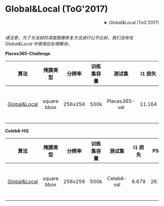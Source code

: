 # Global&Local (ToG'2017)

<!-- [ALGORITHM] -->

<details>
<summary align="right">Global&Local (ToG'2017)</summary>

```bibtex
@article{iizuka2017globally,
  title={Globally and locally consistent image completion},
  author={Iizuka, Satoshi and Simo-Serra, Edgar and Ishikawa, Hiroshi},
  journal={ACM Transactions on Graphics (ToG)},
  volume={36},
  number={4},
  pages={1--14},
  year={2017},
  publisher={ACM New York, NY, USA}
}
```

</details>

<br/>

*请注意，为了与当前的深度图像修复方法进行公平比较，我们没有在 Global&Local 中使用后处理模块。*

**Places365-Challenge**

|                                    算法                                    |  掩膜类型   | 分辨率  | 训练集容量 |    测试集     | l1 损失 |  PSNR  | SSIM  | GPU 信息 |                                                                                                                        下载                                                                                                                         |
| :------------------------------------------------------------------------: | :---------: | :-----: | :--------: | :-----------: | :-----: | :----: | :---: | :------: | :-------------------------------------------------------------------------------------------------------------------------------------------------------------------------------------------------------------------------------------------------: |
| [Global&Local](/configs/inpaintors/global_local/gl_256x256_8x12_places.py) | square bbox | 256x256 |    500k    | Places365-val | 11.164  | 23.152 | 0.862 |    8     | [模型](https://download.openmmlab.com/mmediting/inpainting/global_local/gl_256x256_8x12_places_20200619-52a040a8.pth) \| [日志](https://download.openmmlab.com/mmediting/inpainting/global_local/gl_256x256_8x12_places_20200619-52a040a8.log.json) |

**CelebA-HQ**

|                                    算法                                    |  掩膜类型   | 分辨率  | 训练集容量 |   测试集   | l1 损失 |  PSNR  | SSIM  | GPU 信息 |                                                                                                                        下载                                                                                                                         |
| :------------------------------------------------------------------------: | :---------: | :-----: | :--------: | :--------: | :-----: | :----: | :---: | :------: | :-------------------------------------------------------------------------------------------------------------------------------------------------------------------------------------------------------------------------------------------------: |
| [Global&Local](/configs/inpaintors/global_local/gl_256x256_8x12_celeba.py) | square bbox | 256x256 |    500k    | CelebA-val |  6.678  | 26.780 | 0.904 |    8     | [模型](https://download.openmmlab.com/mmediting/inpainting/global_local/gl_256x256_8x12_celeba_20200619-5af0493f.pth) \| [日志](https://download.openmmlab.com/mmediting/inpainting/global_local/gl_256x256_8x12_celeba_20200619-5af0493f.log.json) |
